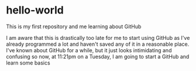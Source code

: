 # hello-world
This is my first repository and me learning about GitHub

I am aware that this is drastically too late for me to start using GitHub as I've already programmed a lot and haven't saved any of it in a reasonable place. I've known about GitHub for a while, but it just looks intimidating and confusing so now, at 11:21pm on a Tuesday, I am going to start a GitHub and learn some basics
